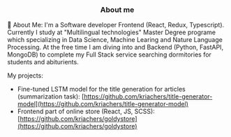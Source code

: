 <h3 align="center">About me</h3>

 🔭 About Me:
I'm a Software developer Frontend (React, Redux, Typescript). Currently I study at "Multilingual technologies" Master Degree programe which specializing in Data Science, Machine Learing and Nature Language Processing. At the free time I am diving into and Backend (Python, FastAPI, MongoDB) to complete my Full Stack service searching dormitories for students and abiturients.

My projects:

- Fine-tuned LSTM model for the title generation for articles (summarization task): [https://github.com/kriachers/title-generator-model](https://github.com/kriachers/title-generator-model)  
- Frontend part of online store (React, JS, SCSS): [https://github.com/kriachers/goldystore](https://github.com/kriachers/goldystore)

